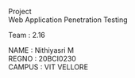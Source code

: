 Project     
     Web Application Penetration Testing  
     
Team : 2.16    

NAME    : Nithiyasri M     
REGNO   : 20BCI0230   
CAMPUS  : VIT VELLORE     




